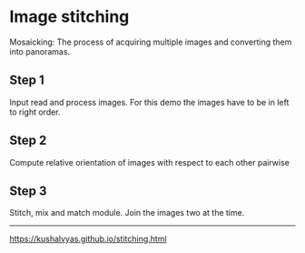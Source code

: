 # Image stitching



Mosaicking: 
The process of acquiring multiple images and converting them into
panoramas.

## Step 1

Input read and process images. For this demo the images have to be in
left to right order.

## Step 2

Compute relative orientation of images with respect to each other pairwise

## Step 3

Stitch, mix and match module. Join the images two at the time.










- - - 

https://kushalvyas.github.io/stitching.html